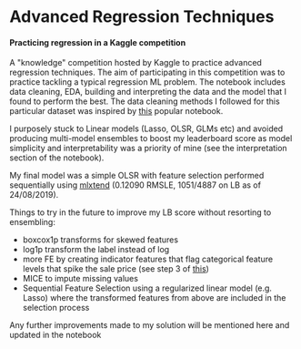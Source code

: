 # Advanced Regression Techniques

#### Practicing regression in a Kaggle competition

A "knowledge" competition hosted by Kaggle to practice advanced regression techniques. The aim of participating in this competition was to practice tackling a typical regression ML problem. The notebook includes data cleaning, EDA, building and interpreting the data and the model that I found to perform the best. The data cleaning methods I followed for this particular dataset was inspired by [this](https://www.kaggle.com/pmarcelino/comprehensive-data-exploration-with-python) popular notebook.

I purposely stuck to Linear models (Lasso, OLSR, GLMs etc) and avoided producing multi-model ensembles to boost my leaderboard score as model simplicity and interpretability was a priority of mine (see the interpretation section of the notebook). 

My final model was a simple OLSR with feature selection performed sequentially using [mlxtend](http://rasbt.github.io/mlxtend/) (0.12090 RMSLE, 1051/4887 on LB as of 24/08/2019).

Things to try in the future to improve my LB score without resorting to ensembling:

- boxcox1p transforms for skewed features
- log1p transform the label instead of log
- more FE by creating indicator features that flag categorical feature levels that spike the sale price (see step 3 of [this](https://www.kaggle.com/agehsbarg/top-10-0-10943-stacking-mice-and-brutal-force))
- MICE to impute missing values
- Sequential Feature Selection using a regularized linear model (e.g. Lasso) where the transformed features from above are included in the selection process

Any further improvements made to my solution will be mentioned here and updated in the notebook
